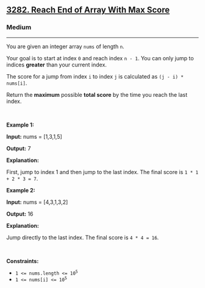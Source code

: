 <h2><a href="https://leetcode.com/problems/reach-end-of-array-with-max-score/">3282. Reach End of Array With Max Score</a></h2><h3>Medium</h3><hr><div><p>You are given an integer array <code>nums</code> of length <code>n</code>.</p>

<p>Your goal is to start at index <code>0</code> and reach index <code>n - 1</code>. You can only jump to indices <strong>greater</strong> than your current index.</p>

<p>The score for a jump from index <code>i</code> to index <code>j</code> is calculated as <code>(j - i) * nums[i]</code>.</p>

<p>Return the <strong>maximum</strong> possible <b>total score</b> by the time you reach the last index.</p>

<p>&nbsp;</p>
<p><strong class="example">Example 1:</strong></p>

<div class="example-block">
<p><strong>Input:</strong> <span class="example-io">nums = [1,3,1,5]</span></p>

<p><strong>Output:</strong> 7</p>

<p><strong>Explanation:</strong></p>

<p>First, jump to index 1 and then jump to the last index. The final score is <code>1 * 1 + 2 * 3 = 7</code>.</p>
</div>

<p><strong class="example">Example 2:</strong></p>

<div class="example-block">
<p><strong>Input:</strong> <span class="example-io">nums = [4,3,1,3,2]</span></p>

<p><strong>Output:</strong> 16</p>

<p><strong>Explanation:</strong></p>

<p>Jump directly to the last index. The final score is <code>4 * 4 = 16</code>.</p>
</div>

<p>&nbsp;</p>
<p><strong>Constraints:</strong></p>

<ul>
	<li><code>1 &lt;= nums.length &lt;= 10<sup>5</sup></code></li>
	<li><code>1 &lt;= nums[i] &lt;= 10<sup>5</sup></code></li>
</ul>
</div>